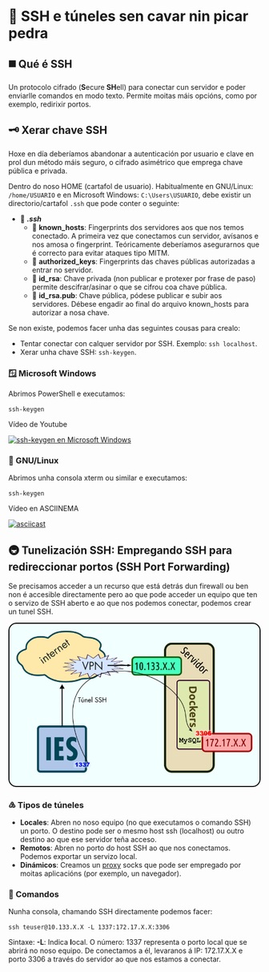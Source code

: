 # 🔑 SSH e túneles sen cavar nin picar pedra
## ◼️ Qué é SSH

Un protocolo cifrado (**S**ecure **SH**ell) para conectar cun servidor e poder enviarlle comandos en modo texto. Permite moitas máis opcións, como por exemplo, redirixir portos.

## 🗝️ Xerar chave SSH

Hoxe en día deberíamos abandonar a autenticación por usuario e clave en prol dun método máis seguro, o cifrado asimétrico que emprega chave pública e privada.

Dentro do noso HOME (cartafol de usuario). Habitualmente en GNU/Linux: `/home/USUARIO` e en Microsoft Windows: `C:\Users\USUARIO`, debe existir un directorio/cartafol `.ssh` que pode conter o seguinte:

- 📁 ***.ssh***
    - 📄 **known_hosts**: Fingerprints dos servidores aos que nos temos conectado. A primeira vez que conectamos cun servidor, avísanos e nos amosa o fingerprint. Teóricamente deberíamos asegurarnos que é correcto para evitar ataques tipo MITM.
    - 📄 **authorized_keys**: Fingerprints das chaves públicas autorizadas a entrar no servidor.
    - 🔑 **id_rsa**: Chave privada (non publicar e protexer por frase de paso) permite descifrar/asinar o que se cifrou coa chave pública.
    - 🔐 **id_rsa.pub**: Chave pública, pódese publicar e subir aos servidores. Débese engadir ao final do arquivo known_hosts para autorizar a nosa chave.

Se non existe, podemos facer unha das seguintes cousas para crealo:

- Tentar conectar con calquer servidor por SSH. Exemplo: `ssh localhost`.
- Xerar unha chave SSH: `ssh-keygen`.

### 🪟 Microsoft Windows

Abrimos PowerShell e executamos:

~~~~
ssh-keygen
~~~~

Vídeo de Youtube

[![ssh-keygen en Microsoft Windows](https://img.youtube.com/vi/leYE4E9lLOI/default.jpg)](https://youtu.be/leYE4E9lLOI)


### 🐧 GNU/Linux

Abrimos unha consola xterm ou similar e executamos:

~~~~
ssh-keygen
~~~~

Vídeo en ASCIINEMA

[![asciicast](https://asciinema.org/a/O1BcQeVes6Ncu2sEACF55c1yQ.svg)](https://asciinema.org/a/O1BcQeVes6Ncu2sEACF55c1yQ)

## 🚇 Tunelización SSH: Empregando SSH para redireccionar portos (SSH Port Forwarding)

Se precisamos acceder a un recurso que está detrás dun firewall ou ben non é accesible directamente pero ao que pode acceder un equipo que ten o servizo de SSH aberto e ao que nos podemos conectar, podemos crear un tunel SSH.

![Túnel SSH](images/ssh/tunel-ssh.png "Cómo funciona o túnel SSH e para que serve")


### ♵ Tipos de túneles

- **Locales**: Abren no noso equipo (no que executamos o comando SSH) un porto. O destino pode ser o mesmo host ssh (localhost) ou outro destino ao que ese servidor teña acceso.
- **Remotos**: Abren no porto do host SSH ao que nos conectamos. Podemos exportar un servizo local.
- **Dinámicos**: Creamos un [proxy](https://es.wikipedia.org/wiki/Servidor_proxy) socks que pode ser empregado por moitas aplicacións (por exemplo, un navegador).

### 🔲 Comandos

Nunha consola, chamando SSH directamente podemos facer:

~~~~
ssh teuser@10.133.X.X -L 1337:172.17.X.X:3306
~~~~

Sintaxe: **-L**: Indica **l**ocal. O número: 1337 representa o porto local que se abrirá no noso equipo. De conectamos a él, levaranos á IP: 172.17.X.X e porto 3306 a través do servidor ao que nos estamos a conectar.




